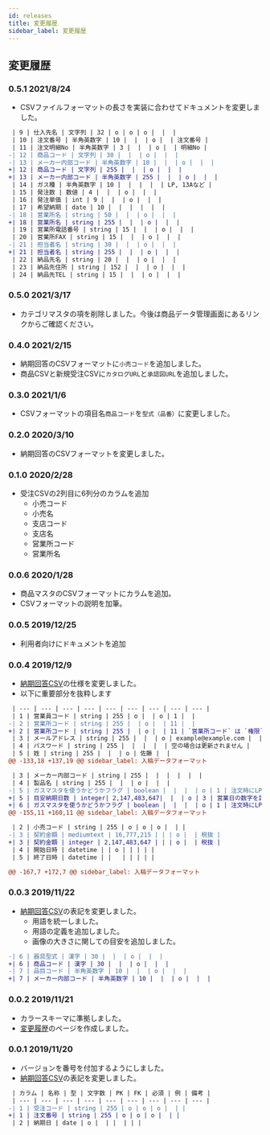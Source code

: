 ```yaml
---
id: releases
title: 変更履歴
sidebar_label: 変更履歴
---
```



## 変更履歴

### 0.5.1 2021/8/24

- CSVファイルフォーマットの長さを実装に合わせてドキュメントを変更しました。

```diff
 | 9 | 仕入先名 | 文字列 | 32 | o | o | o |  |  |
 | 10 | 注文番号 | 半角英数字 | 10 |  |  | o |  | 注文番号 |
 | 11 | 注文明細No | 半角英数字 | 3 |  |  | o |  | 明細No |
-| 12 | 商品コード | 文字列 | 30 |  |  | o |  |  |
-| 13 | メーカー内部コード | 半角英数字 | 10 |  |  | o |  |  |
+| 12 | 商品コード | 文字列 | 255 |  |  | o |  |  |
+| 13 | メーカー内部コード | 半角英数字 | 255 |  |  | o |  |  |
 | 14 | ガス種 | 半角英数字 | 10 |  |  |  |  | LP, 13Aなど |
 | 15 | 発注数 | 数値 | 4 |  |  | o |  |  |
 | 16 | 発注単価 | int | 9 |  |  | o |  |  |
 | 17 | 希望納期 | date | 10 |  |  |  |  |  |
-| 18 | 営業所名 | string | 50 |  |  | o |  |  |
+| 18 | 営業所名 | string | 255 |  |  | o |  |  |
 | 19 | 営業所電話番号 | string | 15 |  |  | o |  |  |
 | 20 | 営業所FAX | string | 15 |  |  | o |  |  |
-| 21 | 担当者名 | string | 30 |  |  | o |  |  |
+| 21 | 担当者名 | string | 255 |  |  | o |  |  |
 | 22 | 納品先名 | string | 20 |  |  | o |  |  |
 | 23 | 納品先住所 | string | 152 |  |  | o |  |  |
 | 24 | 納品先TEL | string | 15 |  |  | o |  |  |
```

### 0.5.0 2021/3/17

- カテゴリマスタの項を削除しました。今後は商品データ管理画面にあるリンクからご確認ください。

### 0.4.0 2021/2/15

- 納期回答のCSVフォーマットに`小売コード`を追加しました。
- 商品CSVと新規受注CSVに`カタログURL`と`承認図URL`を追加しました。

### 0.3.0 2021/1/6

- CSVフォーマットの項目名`商品コード`を`型式（品番）`に変更しました。

### 0.2.0 2020/3/10

- 納期回答のCSVフォーマットを変更しました。

### 0.1.0 2020/2/28

- 受注CSVの2列目に6列分のカラムを追加
  - 小売コード
  - 小売名
  - 支店コード
  - 支店名
  - 営業所コード
  - 営業所名

### 0.0.6 2020/1/28

- 商品マスタのCSVフォーマットにカラムを追加。
- CSVフォーマットの説明を加筆。

### 0.0.5 2019/12/25

- 利用者向けにドキュメントを追加

### 0.0.4 2019/12/9

- [納期回答CSV](csv.md)の仕様を変更しました。
- 以下に重要部分を抜粋します

```diff
 | --- | --- | --- | --- | --- | --- | --- | --- | --- |
 | 1 | 営業員コード | string | 255 | o |  | o | 1 |  |
-| 2 | 営業所コード | string | 255 |  | o |  | 11 |  |
+| 2 | 営業所コード | string | 255 |  | o |  | 11 | `営業所コード` は `権限` が`sales` の場合に必須です。 |
 | 3 | メールアドレス | string | 255 |  |  | o | example@example.com |  |
 | 4 | パスワード | string | 255 |  |  |  |  | 空の場合は更新されません |
 | 5 | 姓 | string | 255 |  |  | o | 佐藤 |  |
@@ -133,18 +137,19 @@ sidebar_label: 入稿データフォーマット

 | 3 | メーカー内部コード | string | 255 |  |  |  |  |  |
 | 4 | 製品名 | string | 255 |  |  | o |  |  |
-| 5 | ガスマスタを使うかどうかフラグ | boolean |  |  |  | o | 1 | 注文時にLPか都市ガスかを選択する必要がある商品 |
+| 5 | 目安納期日数 | integer| 2,147,483,647|  |  | o | 3 | 営業日の数字を記載 |
+| 6 | ガスマスタを使うかどうかフラグ | boolean |  |  |  | o | 1 | 注文時にLPか都市ガスかを選択する必要がある商品 |
@@ -155,11 +160,11 @@ sidebar_label: 入稿データフォーマット

 | 2 | 小売コード | string | 255 | o | o | o |  | |
-| 3 | 契約金額 | mediumtext | 16,777,215 | | | o |  | 税抜 |
+| 3 | 契約金額 | integer | 2,147,483,647 | | | o |  | 税抜 |
 | 4 | 開始日時 | datetime | | o | | | | |
 | 5 | 終了日時 | datetime | |   | | | | |

@@ -167,7 +172,7 @@ sidebar_label: 入稿データフォーマット
```

### 0.0.3 2019/11/22

- [納期回答CSV](csv.md)の表記を変更しました。
  - 用語を統一しました。
  - 用語の定義を追加しました。
  - 画像の大きさに関しての目安を追加しました。

```diff
-| 6 | 器具型式 | 漢字 | 30 |  |  | o |  |  |
+| 6 | 商品コード | 漢字 | 30 |  |  | o |  |  |
-| 7 | 品目コード | 半角英数字 | 10 |  |  | o |  |  |
+| 7 | メーカー内部コード | 半角英数字 | 10 |  |  | o |  |  |
```

### 0.0.2 2019/11/21

- カラースキーマに準拠しました。
- [変更履歴](releases)のページを作成しました。


### 0.0.1 2019/11/20

- バージョンを番号を付加するようにしました。
- [納期回答CSV](csv.md)の表記を変更しました。

```diff
 | カラム | 名称 | 型 | 文字数 | PK | FK | 必須 | 例 | 備考 |
 | --- | --- | --- | --- | --- | --- | --- | --- | --- |
-| 1 | 受注コード | string | 255 | o | o | o |  | |
+| 1 | 注文番号 | string | 255 | o | o | o |  | |
 | 2 | 納期日 | date | o |  | |  | | |
```
